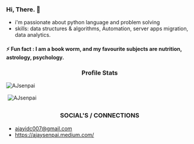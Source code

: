 ### Hi, There. 👋

- i'm passionate about python language and problem solving
- skills: data structures & algorithms, Automation, server apps migration, data analytics.

#### ⚡ Fun fact : I am a book worm, and my favourite subjects are nutrition, astrology, psychology.

<h3 align="center">Profile Stats</h3>

<p align="left"> <img src="https://komarev.com/ghpvc/?username=AJsenpai" alt="AJsenpai" /> </p>

<p>&nbsp;<img align="center" src="https://github-readme-stats.vercel.app/api?username=AJsenpai&show_icons=true" alt="AJsenpai" /></p>

## <h3 align="center">SOCIAL'S / CONNECTIONS</h3>

- ajayidc007@gmail.com
- https://ajaysenpai.medium.com/

